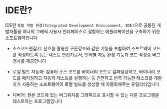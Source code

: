 # IDE란? 

IDE란 `통합 개발 환경(Integrated Development Environment, IDE)`으로 공통된 개발자툴을 하나의 그래픽 사용사 인터페이스로 결합하는 애플리케이션을 구축하기 위한 소프트웨어입니다 

* 소스코드편집기: 신호를 활용한 구문강조와 같은 기능을 포함하여 소프트웨어 코드를 작성하도록 돕는 텍스트 편집기로서, 언어별 자동 완성 기능과 코드 작성중 버그 검사를 제공합니다 

* 로컬 빌드 자동화: 컴퓨터 소스 코드를 바이너리 코드로 컴파일링하고, 바이너리 코드를 패키징하고 자동화 테스트를 실행하는 등 간편하고 반복 가능한 태스크를 개발자가 사용하는 소프트웨어의 로컬 빌드를 생성할 때 자동화해주는 유틸리티입니다

* 디버거: 원본 코드에 있는 버그위치를 그래픽으로 표시할 수 있는 다른 프로그램을 테스트하는 프로그램입니다 
